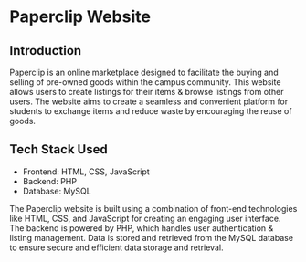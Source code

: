 # Paperclip Website

## Introduction

Paperclip is an online marketplace designed to facilitate the buying and selling of pre-owned goods within the campus community. This website allows users to create listings for their items & browse listings from other users. The website aims to create a seamless and convenient platform for students to exchange items and reduce waste by encouraging the reuse of goods.

## Tech Stack Used

- Frontend: HTML, CSS, JavaScript
- Backend: PHP
- Database: MySQL

The Paperclip website is built using a combination of front-end technologies like HTML, CSS, and JavaScript for creating an engaging user interface. The backend is powered by PHP, which handles user authentication & listing management. Data is stored and retrieved from the MySQL database to ensure secure and efficient data storage and retrieval.

